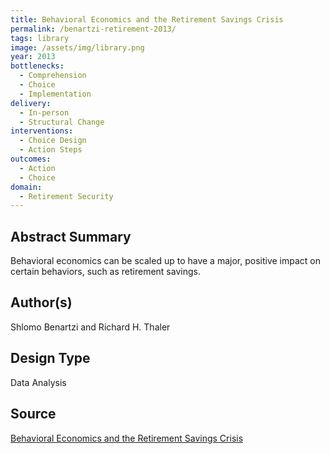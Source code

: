 ```yaml
---
title: Behavioral Economics and the Retirement Savings Crisis
permalink: /benartzi-retirement-2013/
tags: library 
image: /assets/img/library.png
year: 2013
bottlenecks: 
  - Comprehension 
  - Choice 
  - Implementation
delivery: 
  - In-person 
  - Structural Change
interventions: 
  - Choice Design 
  - Action Steps 
outcomes: 
  - Action 
  - Choice 
domain: 
  - Retirement Security 
---
```

## Abstract Summary

Behavioral economics can be scaled up to have
a major, positive impact on certain behaviors,
such as retirement savings.

## Author(s)

Shlomo Benartzi and Richard H. Thaler

## Design Type

Data Analysis

## Source

<a href="http://faculty.chicagobooth.edu/richard.thaler/research/pdf/Behavioral%20Economics%20and%20the%20Retirement%20Savings%20Crisis.pdf">Behavioral Economics and the Retirement Savings Crisis</a>
